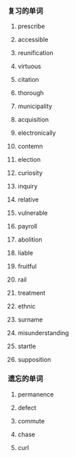 ### 复习的单词

1. prescribe

2. accessible

3. reunification

4. virtuous

5. citation

6. thorough

7. municipality

8. acquisition

9. electronically

10. contemn

11. election

12. curiosity

13. inquiry

14. relative

15. vulnerable

16. payroll

17. abolition

18. liable

19. fruitful

20. rail

21. treatment

22. ethnic

23. surname

24. misunderstanding

25. startle

26. supposition

    





### 遗忘的单词

1. permanence

2. defect

3. commute

4. chase

5. curl

    